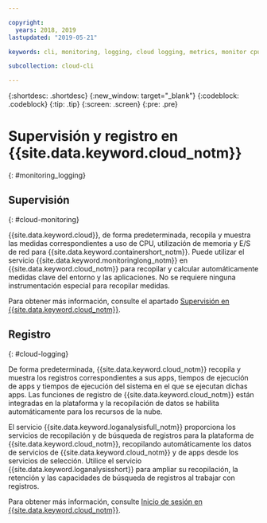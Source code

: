 ```yaml
---

copyright:
  years: 2018, 2019
lastupdated: "2019-05-21"

keywords: cli, monitoring, logging, cloud logging, metrics, monitor cpu, monitor usage, memory utilization, runtime logging

subcollection: cloud-cli

---
```


{:shortdesc: .shortdesc}
{:new_window: target="_blank"}
{:codeblock: .codeblock}
{:tip: .tip}
{:screen: .screen}
{:pre: .pre}

# Supervisión y registro en {{site.data.keyword.cloud_notm}}
{: #monitoring_logging}

## Supervisión
{: #cloud-monitoring}

{{site.data.keyword.cloud}}, de forma predeterminada, recopila y muestra las medidas correspondientes a uso de CPU, utilización de memoria y E/S de red para {{site.data.keyword.containershort_notm}}. Puede utilizar el servicio {{site.data.keyword.monitoringlong_notm}} en {{site.data.keyword.cloud_notm}} para recopilar y calcular automáticamente medidas clave del entorno y las aplicaciones. No se requiere ninguna instrumentación especial para recopilar medidas.

Para obtener más información, consulte el apartado [Supervisión en {{site.data.keyword.cloud_notm}}](/docs/services/cloud-monitoring?topic=cloud-monitoring-monitoring_ov#monitoring_ov).

## Registro
{: #cloud-logging}

De forma predeterminada, {{site.data.keyword.cloud_notm}} recopila y muestra los registros correspondientes a sus apps, tiempos de ejecución de apps y tiempos de ejecución del sistema en el que se ejecutan dichas apps. Las funciones de registro de {{site.data.keyword.cloud_notm}} están integradas en la plataforma y la recopilación de datos se habilita automáticamente para los recursos de la nube. 

El servicio {{site.data.keyword.loganalysisfull_notm}} proporciona los servicios de recopilación y de búsqueda de registros para la plataforma de {{site.data.keyword.cloud_notm}}, recopilando automáticamente los datos de servicios de {{site.data.keyword.cloud_notm}} y de apps desde los servicios de selección. Utilice el servicio {{site.data.keyword.loganalysisshort}} para ampliar su recopilación, la retención y las capacidades de búsqueda de registros al trabajar con registros.

Para obtener más información, consulte [Inicio de sesión en {{site.data.keyword.cloud_notm}}](/docs/services/CloudLogAnalysis?topic=cloudloganalysis-log_analysis_ov#log_analysis_ov).
